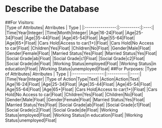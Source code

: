# Describe the Database  
##For Visitors:  
|Type of Attributes| Atrributes | Type |
|:----------------:|:----------:|:----:|
|Time|Year|Integer|
|Time|Month|Integer|
|Age|16-24|Float|
|Age|25-34|Float|
|Age|35-44|Float|
|Age|45-54|Float|
|Age|55-64|Float|
|Age|65+|Float|
|Cars Hold|Access to car(1+)|Float|
|Cars Hold|No Access to car|Float|
|Children|Yes|Float|
|Children|No|Float|
|Gender|Male|Float|
|Gender|Female|Float|
|Married Status|Yes|Float|
|Married Status|Yes|Float|
|Social Grade|ab|Float|
|Social Grade|c1|Float|
|Social Grade|c2|Float|
|Social Grade|de|Float|
|Working Status|employed|Float|
|Working Status|in education|Float|
|Working Status|unemployed|Float|
##For Purposes:
|Type of Attributes| Atrributes | Type |
|:----------------:|:----------:|:----:|
|Time|Year|Integer|
|Type of Action|Type|Text|
|Action|Action|Text|
|Age|16-24|Float|
|Age|25-34|Float|
|Age|35-44|Float|
|Age|45-54|Float|
|Age|55-64|Float|
|Age|65+|Float|
|Cars Hold|Access to car(1+)|Float|
|Cars Hold|No Access to car|Float|
|Children|Yes|Float|
|Children|No|Float|
|Gender|Male|Float|
|Gender|Female|Float|
|Married Status|Yes|Float|
|Married Status|Yes|Float|
|Social Grade|ab|Float|
|Social Grade|c1|Float|
|Social Grade|c2|Float|
|Social Grade|de|Float|
|Working Status|employed|Float|
|Working Status|in education|Float|
|Working Status|unemployed|Float|